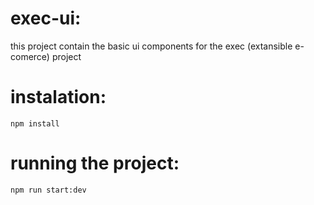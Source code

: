 # exec-ui:

this project contain the basic ui components for the exec (extansible e-comerce) project

# instalation: 

`npm install`

# running the project:

`npm run start:dev`

